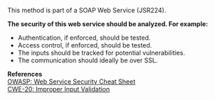 This method is part of a SOAP Web Service (JSR224).

**The security of this web service should be analyzed. For example:**

- Authentication, if enforced, should be tested.
- Access control, if enforced, should be tested.
- The inputs should be tracked for potential vulnerabilities.
- The communication should ideally be over SSL.
  

**References**  
[OWASP: Web Service Security Cheat Sheet](https://www.owasp.org/index.php/Web_Service_Security_Cheat_Sheet)  
[CWE-20: Improper Input Validation](http://cwe.mitre.org/data/definitions/20.html)

